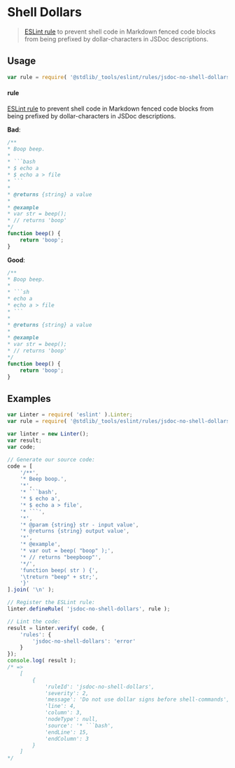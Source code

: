 <!--

@license Apache-2.0

Copyright (c) 2018 The Stdlib Authors.

Licensed under the Apache License, Version 2.0 (the "License");
you may not use this file except in compliance with the License.
You may obtain a copy of the License at

   http://www.apache.org/licenses/LICENSE-2.0

Unless required by applicable law or agreed to in writing, software
distributed under the License is distributed on an "AS IS" BASIS,
WITHOUT WARRANTIES OR CONDITIONS OF ANY KIND, either express or implied.
See the License for the specific language governing permissions and
limitations under the License.

-->

# Shell Dollars

> [ESLint rule][eslint-rules] to prevent shell code in Markdown fenced code blocks from being prefixed by dollar-characters in JSDoc descriptions.

<section class="intro">

</section>

<!-- /.intro -->

<section class="usage">

## Usage

```javascript
var rule = require( '@stdlib/_tools/eslint/rules/jsdoc-no-shell-dollars' );
```

#### rule

[ESLint rule][eslint-rules] to prevent shell code in Markdown fenced code blocks from being prefixed by dollar-characters in JSDoc descriptions.

**Bad**:

<!-- eslint-disable stdlib/jsdoc-no-shell-dollars, stdlib/jsdoc-markdown-remark -->

````javascript
/**
* Boop beep.
*
* ```bash
* $ echo a
* $ echo a > file
* ```
*
* @returns {string} a value
*
* @example
* var str = beep();
* // returns 'boop'
*/
function beep() {
    return 'boop';
}
````

**Good**:

````javascript
/**
* Boop beep.
*
* ```sh
* echo a
* echo a > file
* ```
*
* @returns {string} a value
*
* @example
* var str = beep();
* // returns 'boop'
*/
function beep() {
    return 'boop';
}
````

</section>

<!-- /.usage -->

<section class="examples">

## Examples

<!-- eslint no-undef: "error" -->

````javascript
var Linter = require( 'eslint' ).Linter;
var rule = require( '@stdlib/_tools/eslint/rules/jsdoc-no-shell-dollars' );

var linter = new Linter();
var result;
var code;

// Generate our source code:
code = [
    '/**',
    '* Beep boop.',
    '*',
    '* ```bash',
    '* $ echo a',
    '* $ echo a > file',
    '* ```',
    '*',
    '* @param {string} str - input value',
    '* @returns {string} output value',
    '*',
    '* @example',
    '* var out = beep( "boop" );',
    '* // returns "beepboop"',
    '*/',
    'function beep( str ) {',
    '\treturn "beep" + str;',
    '}'
].join( '\n' );

// Register the ESLint rule:
linter.defineRule( 'jsdoc-no-shell-dollars', rule );

// Lint the code:
result = linter.verify( code, {
    'rules': {
        'jsdoc-no-shell-dollars': 'error'
    }
});
console.log( result );
/* =>
    [
        {
            'ruleId': 'jsdoc-no-shell-dollars',
            'severity': 2,
            'message': 'Do not use dollar signs before shell-commands',
            'line': 4,
            'column': 3,
            'nodeType': null,
            'source': '* ```bash',
            'endLine': 15,
            'endColumn': 3
        }
    ]
*/
````

</section>

<!-- /.examples -->

<section class="links">

[eslint-rules]: https://eslint.org/docs/developer-guide/working-with-rules

</section>

<!-- /.links -->

